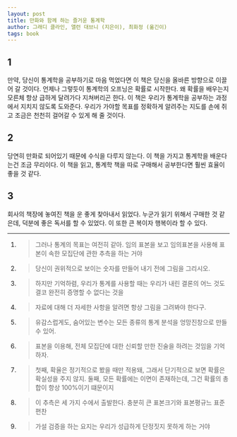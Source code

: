 ```yaml
---
layout: post
title: 만화와 함께 하는 즐거운 통계학
author: 그래디 클라인, 앨런 대브니 (지은이), 최화정 (옮긴이)
tags: book
---
```


## 1
만약, 당신이 통계학을 공부하기로 마음 먹었다면 이 책은 당신을 올바른 방향으로 이끌어 갈 것이다. 언제나 그렇듯이 통계학의 오프닝은 확률로 시작한다. 왜 확률을 배우는지 모른체 항상 급하게 달려가다 지쳐버리곤 한다. 이 책은 우리가 통계학을 공부하는 과정에서 지치지 않도록 도와준다. 우리가 가야할 목표를 정확하게 알려주는 지도를 손에 쥐고 조금은 천천히 걸어갈 수 있게 해 줄 것이다.

## 2
당연히 만화로 되어있기 때문에 수식을 다루지 않는다. 이 책을 가지고 통계학을 배운다는건 조금 무리이다. 이 책을 읽고, 통계학 책을 따로 구매해서 공부한다면 훨씬 효율이 좋을 것 같다.

## 3
회사의 책장에 놓여진 책을 운 좋게 찾아내서 읽었다. 누군가 읽기 위해서 구매한 것 같은데, 덕분에 좋은 독서를 할 수 있었다. 이 또한 큰 복이자 행복이라 할 수 있다.

----

1. > 그러나 통계의 목표는 여전히 같아. 임의 표본을 보고 임의표본을 사용해 표본이 속한 모집단에 관한 추측을 하는 거야

2. >  당신이 권위적으로 보이는 숫자를 만들어 내기 전에  그림을 그리시오.

3. > 하지만 기억하렴, 우리가 통계를 사용할 때는 우리가 내린 결론의 어느 것도 결코 완전히 증명할 수 없다는 것을

4. > 자료에 대해 더 자세한 사항을 알려면 항상 그림을 그려봐야 한다구.

5. > 유감스럽게도, 숨어있는 변수는 모든 종류의 통계 분석을 엉망진창으로 만들 수 있어.

6. > 표본을 이용해, 전체 모집단에 대한 신뢰할 만한 진술을 하려는 것임을 기억하자.

7. > 첫째, 확율은 정기적으로 봤을 때만 적용돼, 그래서 단기적으로 보면 확률은 확실성을 주지 않지. 둘째, 모든 확률에는 이면이 존재하는데, 그건 확률의 총합이 항상 100%이기 떄문이지

8. > 이 추측은 세 가지 수에서 출발한다. 충분히 큰 표본크기와 표본평규느 표준편찬

9. > 가설 검증을 하는 요지는 우리가 성급하게 단정짓지 못하게 하는 거야

